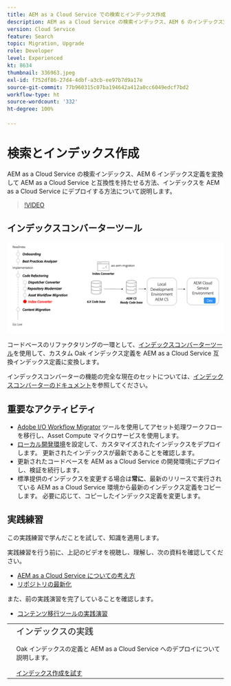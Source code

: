 ```yaml
---
title: AEM as a Cloud Service での検索とインデックス作成
description: AEM as a Cloud Service の検索インデックス、AEM 6 のインデックス定義の変換方法およびインデックスのデプロイ方法について説明します。
version: Cloud Service
feature: Search
topic: Migration, Upgrade
role: Developer
level: Experienced
kt: 8634
thumbnail: 336963.jpeg
exl-id: f752df86-27d4-4dbf-a3cb-ee97b7d9a17e
source-git-commit: 77b960315c07ba194642a412a0cc6049edcf7bd2
workflow-type: ht
source-wordcount: '332'
ht-degree: 100%

---
```


# 検索とインデックス作成

AEM as a Cloud Service の検索インデックス、AEM 6 インデックス定義を変換して AEM as a Cloud Service と互換性を持たせる方法、インデックスを AEM as a Cloud Service にデプロイする方法について説明します。

>[!VIDEO](https://video.tv.adobe.com/v/336963?quality=12&learn=on)

## インデックスコンバーターツール

![インデックスコンバーターツール](./assets/index-converter.png)

コードベースのリファクタリングの一環として、[インデックスコンバーターツール](https://github.com/adobe/aio-cli-plugin-aem-cloud-service-migration#command-aio-aem-migrationindex-converter)を使用して、カスタム Oak インデックス定義を AEM as a Cloud Service 互換インデックス定義に変換します。

インデックスコンバーターの機能の完全な現在のセットについては、[インデックスコンバーターのドキュメント](https://experienceleague.adobe.com/docs/experience-manager-cloud-service/content/migration-journey/refactoring-tools/index-converter.html?lang=ja)を参照してください。

## 重要なアクティビティ

+ [Adobe I/O Workflow Migrator](https://github.com/adobe/aio-cli-plugin-aem-cloud-service-migration#command-aio-aem-migrationindex-converter) ツールを使用してアセット処理ワークフローを移行し、Asset Compute マイクロサービスを使用します。
+ [ローカル開発環境](https://experienceleague.adobe.com/docs/experience-manager-learn/cloud-service/local-development-environment-set-up/overview.html?lang=ja)を設定して、カスタマイズされたインデックスをデプロイします。 更新されたインデックスが最新であることを確認します。
+ 更新されたコードベースを AEM as a Cloud Service の開発環境にデプロイし、検証を続行します。
+ 標準提供のインデックスを変更する場合は&#x200B;**常に**、最新のリリースで実行されている AEM as a Cloud Service 環境から最新のインデックス定義をコピーします。 必要に応じて、コピーしたインデックス定義を変更します。

## 実践練習

この実践練習で学んだことを試して、知識を適用します。

実践練習を行う前に、上記のビデオを視聴し、理解し、次の資料を確認してください。

+ [AEM as a Cloud Service についての考え方](./introduction.md)
+ [リポジトリの最新化](./repository-modernization.md)

また、前の実践演習を完了していることを確認します。

+ [コンテンツ移行ツールの実践演習](./content-migration/content-transfer-tool.md#hands-on-exercise)

<table style="border-width:0">
    <tr>
        <td style="width:150px">
            <a  rel="noreferrer"
                target="_blank"
                href="https://github.com/adobe/aem-cloud-engineering-video-series-exercises/tree/session7-indexes#cloud-acceleration-bootcamp---session-7-search-and-indexing"><img alt="実践演習 GitHub リポジトリ" src="./assets/github.png"/>
            </a>        
        </td>
        <td style="width:100%;margin-bottom:1rem;">
            <div style="font-size:1.25rem;font-weight:400;">インデックスの実践</div>
            <p style="margin:1rem 0">
                Oak インデックスの定義と AEM as a Cloud Service へのデプロイについて説明します。
            </p>
            <a  rel="noreferrer"
                target="_blank"
                href="https://github.com/adobe/aem-cloud-engineering-video-series-exercises/tree/session7-indexes#cloud-acceleration-bootcamp---session-7-search-and-indexing" class="spectrum-Button spectrum-Button--primary spectrum-Button--sizeM">
                <span class="spectrum-Button-label has-no-wrap has-text-weight-bold">インデックス作成を試す</span>
            </a>
        </td>
    </tr>
</table>
